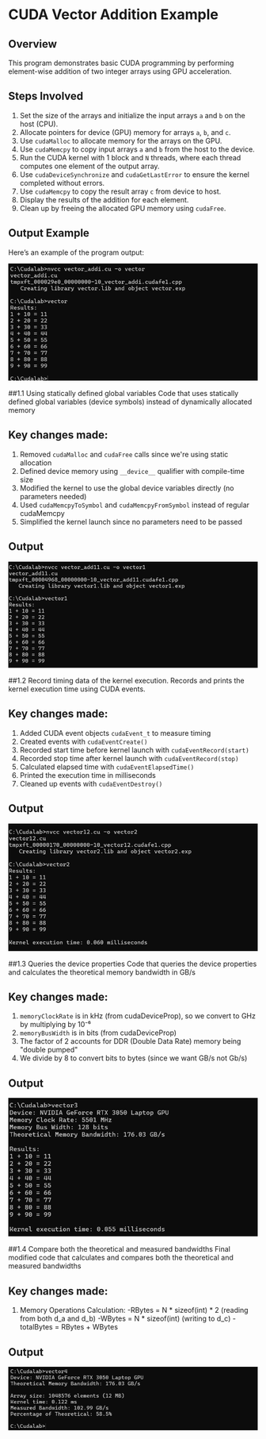 # CUDA Vector Addition Example

## Overview
This program demonstrates basic CUDA programming by performing element-wise addition of two integer arrays using GPU acceleration.

## Steps Involved

1. Set the size of the arrays and initialize the input arrays `a` and `b` on the host (CPU).
2. Allocate pointers for device (GPU) memory for arrays `a`, `b`, and `c`.
3. Use `cudaMalloc` to allocate memory for the arrays on the GPU.
4. Use `cudaMemcpy` to copy input arrays `a` and `b` from the host to the device.
5. Run the CUDA kernel with 1 block and `N` threads, where each thread computes one element of the output array.
6. Use `cudaDeviceSynchronize` and `cudaGetLastError` to ensure the kernel completed without errors.
7. Use `cudaMemcpy` to copy the result array `c` from device to host.
8. Display the results of the addition for each element.
9. Clean up by freeing the allocated GPU memory using `cudaFree`.

## Output Example  
Here’s an example of the program output:  

![Output](image.png)  

##1.1 Using statically defined global variables
Code that uses statically defined global variables (device symbols) instead of dynamically allocated memory

## Key changes made:

1. Removed `cudaMalloc` and `cudaFree` calls since we're using static allocation
2. Defined device memory using `__device__` qualifier with compile-time size
3. Modified the kernel to use the global device variables directly (no parameters needed)
4. Used `cudaMemcpyToSymbol` and `cudaMemcpyFromSymbol` instead of regular cudaMemcpy
5. Simplified the kernel launch since no parameters need to be passed

## Output 
![Output](image1.png)

##1.2 Record timing data of the kernel execution.
Records and prints the kernel execution time using CUDA events.

## Key changes made:

1. Added CUDA event objects `cudaEvent_t` to measure timing
2. Created events with `cudaEventCreate()`
3. Recorded start time before kernel launch with `cudaEventRecord(start)`
4. Recorded stop time after kernel launch with `cudaEventRecord(stop)`
5. Calculated elapsed time with `cudaEventElapsedTime()`
6. Printed the execution time in milliseconds
7. Cleaned up events with `cudaEventDestroy()`

## Output 
![Output](image2.png)

##1.3 Queries the device properties
Code that queries the device properties and calculates the theoretical memory bandwidth in GB/s

## Key changes made:

1. `memoryClockRate` is in kHz (from cudaDeviceProp), so we convert to GHz by multiplying by 10⁻⁶
2. `memoryBusWidth` is in bits (from cudaDeviceProp)
3. The factor of 2 accounts for DDR (Double Data Rate) memory being "double pumped"
4. We divide by 8 to convert bits to bytes (since we want GB/s not Gb/s)

## Output 
![Output](image3.png)

##1.4 Compare both the theoretical and measured bandwidths
Final modified code that calculates and compares both the theoretical and measured bandwidths

## Key changes made:

1. Memory Operations Calculation:
   -RBytes = N * sizeof(int) * 2 (reading from both d_a and d_b)
   -WBytes = N * sizeof(int) (writing to d_c)
   -totalBytes = RBytes + WBytes

## Output 
![Output](image4.png)


